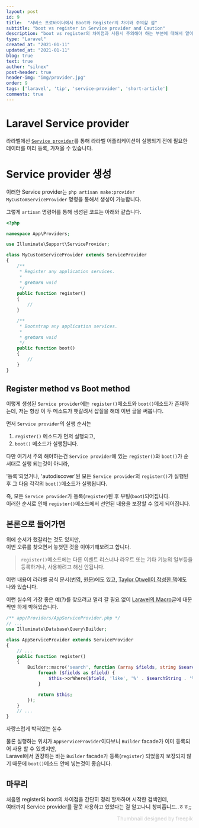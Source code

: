 ```yaml
---
layout: post
id: 9
title:  "서비스 프로바이더에서 Boot와 Register의 차이와 주의할 점"
subtitle: "boot vs register in Service provider and Caution"
description: "boot vs register의 차이점과 사용시 주의해야 하는 부분에 대해서 알아봅니다."
type: "Laravel"
created_at: "2021-01-11"
updated_at: "2021-01-11"
blog: true
text: true
author: "silnex"
post-header: true
header-img: "img/provider.jpg"
order: 9
tags: ['laravel', 'tip', 'service-provider', 'short-article']
comments: true
---
```


# Laravel Service provider
라라벨에선 [`Service provider`](https://laravel.com/docs/8.x/providers)를 통해 라라벨 어플리케이션이 실행되기 전에 필요한 데이터를 미리 등록, 가져올 수 있습니다.

# Service provider 생성
이러한 Service provider는 `php artisan make:provider MyCustomServiceProvider` 명령을 통해서 생성이 가능합니다.

그렇게 `artisan` 명령어를 통해 생성된 코드는 아래와 같습니다.
```php
<?php

namespace App\Providers;

use Illuminate\Support\ServiceProvider;

class MyCustomServiceProvider extends ServiceProvider
{
    /**
     * Register any application services.
     *
     * @return void
     */
    public function register()
    {
        //
    }

    /**
     * Bootstrap any application services.
     *
     * @return void
     */
    public function boot()
    {
        //
    }
}
```

## Register method vs Boot method
이렇게 생성된 `Service provider`에는 `register()`메소드와 `boot()`메소드가 존재하는데, 저는 항상 이 두 메소드가 햇갈려서 삽질을 해데 이번 글을 써봅니다.

먼저 `Service provider`의 실행 순서는

1. `register()` 메소드가 먼저 실행되고,
2. `boot()` 메소드가 실행됩니다.

다만 여기서 주의 해야하는건 `Service provider`에 있는 `register()`와 `boot()`가 순서대로 실행 되는것이 아니라,

'등록'되었거나, 'autodiscover'된 모든 `Service provider`의 `register()`가 실행된 후 그 다음 각각의 `boot()`메소드가 실행됩니다.

즉, 모든 `Service provider`가 등록(`register`)된 후 부팅(`boot`)되어집니다.  
이러한 순서로 인해 `register()`메소드에서 선언된 내용을 보장할 수 없게 되어집니다.  

## 본론으로 들어가면
위에 순서가 했갈리는 것도 있지만,  
이번 오류를 찾으면서 놓쳣던 것을 이야기해보려고 합니다.

> `register()`메소드에는 다른 이벤트 리스너나 라우트 또는 기타 기능의 일부등을 등록하거나, 사용하려고 해선 안됩니다.

이런 내용이 라라벨 공식 문서([번역](https://laravel.kr/docs/providers#writing-service-providers), [원문](https://laravel.com/docs/providers#writing-service-providers))에도 있고, [Taylor Otwell이 작성한 책](https://leanpub.com/laravel)에도 나와 있습니다.

이런 실수의 가장 좋은 예(?)를 찾으려고 멀리 갈 필요 없이 [Laravel의 Macro](/blog/laravel-macro-and-mixin/#macro-사용방법)글에 대문짝만 하게 박혀있습니다.

```php
/** app/Providers/AppServiceProvider.php */
// ...
use Illuminate\Database\Query\Builder;

class AppServiceProvider extends ServiceProvider
{
    // ...
    public function register()
    {
        Builder::macro('search', function (array $fields, string $searchString) {
            foreach ($fields as $field) {
                $this->orWhere($field, 'like', '%' . $searchString . '%');
            }

            return $this;
        });
    }
    // ...
}
```
<figcaption>자랑스럽게 박혀있는 실수</figcaption>

물론 실행하는 위치가 `AppServiceProvider`이다보니 `Builder` facade가 이미 등록되어 사용 할 수 있겟지만,  
Laravel에서 권장하는 바는 `Builder` facade가 등록(`register`) 되었을지 보장되지 않기 때문에 `boot()`메소드 안에 넣는것이 좋습니다.

## 마무리
처음엔 register와 boot의 차이점을 간단히 정리 할까하며 시작한 검색인데,  
여태까지 Service provider를 잘못 사용하고 있었다는 걸 알고나니 창피흡니드..ㅎㅎ;;

<div style="text-align:right;color:#ccc">Thumbnail designed by freepik</div>